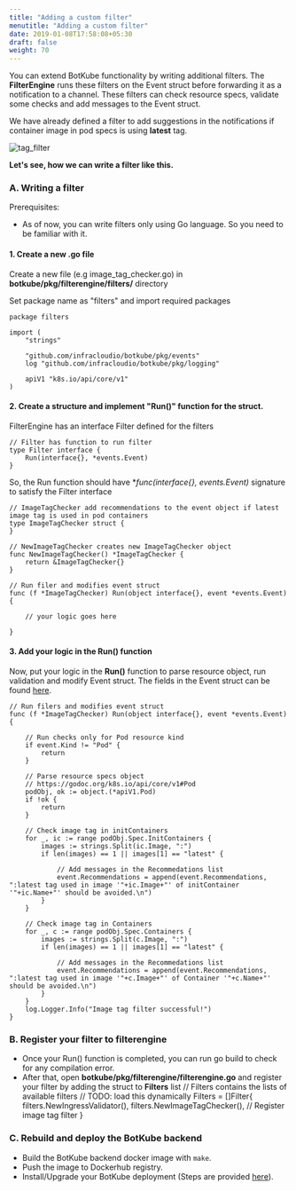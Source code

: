 ```yaml
---
title: "Adding a custom filter"
menutitle: "Adding a custom filter"
date: 2019-01-08T17:58:08+05:30
draft: false
weight: 70
---
```


You can extend BotKube functionality by writing additional filters. The **FilterEngine** runs these filters on the Event struct before forwarding it as a notification to a channel. These filters can check resource specs, validate some checks and add messages to the Event struct. 

We have already defined a filter to add suggestions in the notifications if container image in pod specs is using **latest** tag.

![tag_filter](/images/tag_filter.png)

**Let's see, how we can write a filter like this.**

### A. Writing a filter
Prerequisites:

- As of now, you can write filters only using Go language. So you need to be familiar with it.

#### 1. Create a new .go file
Create a new file (e.g image_tag_checker.go) in **botkube/pkg/filterengine/filters/** directory

Set package name as "filters" and import required packages

```
package filters

import (
	"strings"

	"github.com/infracloudio/botkube/pkg/events"
	log "github.com/infracloudio/botkube/pkg/logging"

	apiV1 "k8s.io/api/core/v1"
)
```

#### 2. Create a structure and implement "Run()" function for the struct.

FilterEngine has an interface Filter defined for the filters

```
// Filter has function to run filter
type Filter interface {
	Run(interface{}, *events.Event)
}
```
So, the Run function should have **func(interface{}, *events.Event)** signature to satisfy the Filter interface

```
// ImageTagChecker add recommendations to the event object if latest image tag is used in pod containers
type ImageTagChecker struct {
}

// NewImageTagChecker creates new ImageTagChecker object
func NewImageTagChecker() *ImageTagChecker {
	return &ImageTagChecker{}
}

// Run filer and modifies event struct
func (f *ImageTagChecker) Run(object interface{}, event *events.Event) {

	// your logic goes here

}
```

#### 3. Add your logic in the Run() function
Now, put your logic in the **Run()** function to parse resource object, run validation and modify Event struct. The fields in the Event struct can be found [here](https://github.com/infracloudio/botkube/blob/master/pkg/events/events.go#L31).
```
// Run filers and modifies event struct
func (f *ImageTagChecker) Run(object interface{}, event *events.Event) {

	// Run checks only for Pod resource kind
	if event.Kind != "Pod" {
		return
	}

	// Parse resource specs object
	// https://godoc.org/k8s.io/api/core/v1#Pod
	podObj, ok := object.(*apiV1.Pod)
	if !ok {
		return
	}

	// Check image tag in initContainers
	for _, ic := range podObj.Spec.InitContainers {
		images := strings.Split(ic.Image, ":")
		if len(images) == 1 || images[1] == "latest" {

			// Add messages in the Recommedations list
			event.Recommendations = append(event.Recommendations, ":latest tag used in image '"+ic.Image+"' of initContainer '"+ic.Name+"' should be avoided.\n")
		}
	}

	// Check image tag in Containers
	for _, c := range podObj.Spec.Containers {
		images := strings.Split(c.Image, ":")
		if len(images) == 1 || images[1] == "latest" {

			// Add messages in the Recommedations list
			event.Recommendations = append(event.Recommendations, ":latest tag used in image '"+c.Image+"' of Container '"+c.Name+"' should be avoided.\n")
		}
	}
	log.Logger.Info("Image tag filter successful!")
}
```
### B. Register your filter to filterengine

- Once your Run() function is completed, you can run go build to check for any compilation error.
- After that, open **botkube/pkg/filterengine/filterengine.go** and register your filter by adding the struct to **Filters** list
	// Filters contains the lists of available filters
	// TODO: load this dynamically
	Filters = []Filter{
		filters.NewIngressValidator(),
		filters.NewImageTagChecker(),   // Register image tag filter
}

### C. Rebuild and deploy the BotKube backend

- Build the BotKube backend docker image with `make`.
- Push the image to Dockerhub registry.
- Install/Upgrade your BotKube deployment (Steps are provided [here](/installation)).

